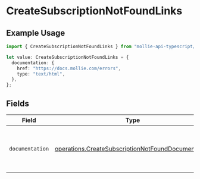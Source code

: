 # CreateSubscriptionNotFoundLinks

## Example Usage

```typescript
import { CreateSubscriptionNotFoundLinks } from "mollie-api-typescript/models/operations";

let value: CreateSubscriptionNotFoundLinks = {
  documentation: {
    href: "https://docs.mollie.com/errors",
    type: "text/html",
  },
};
```

## Fields

| Field                                                                                                                    | Type                                                                                                                     | Required                                                                                                                 | Description                                                                                                              |
| ------------------------------------------------------------------------------------------------------------------------ | ------------------------------------------------------------------------------------------------------------------------ | ------------------------------------------------------------------------------------------------------------------------ | ------------------------------------------------------------------------------------------------------------------------ |
| `documentation`                                                                                                          | [operations.CreateSubscriptionNotFoundDocumentation](../../models/operations/createsubscriptionnotfounddocumentation.md) | :heavy_check_mark:                                                                                                       | The URL to the generic Mollie API error handling guide.                                                                  |